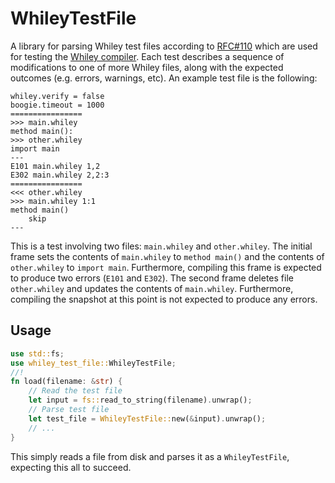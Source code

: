# WhileyTestFile

A library for parsing Whiley test files according to
[RFC#110](https://github.com/Whiley/RFCs/blob/master/text/0110-test-file-format.md)
which are used for testing the [Whiley
compiler](https://github.com/Whiley/WhileyCompiler).  Each test
describes a sequence of modifications to one of more Whiley files,
along with the expected outcomes (e.g. errors, warnings, etc).  An
example test file is the following:

```
whiley.verify = false
boogie.timeout = 1000
================
>>> main.whiley
method main():
>>> other.whiley
import main
---
E101 main.whiley 1,2
E302 main.whiley 2,2:3
================
<<< other.whiley
>>> main.whiley 1:1
method main()
    skip
---
```

This is a test involving two files: `main.whiley` and `other.whiley`.
The initial frame sets the contents of `main.whiley` to `method
main()` and the contents of `other.whiley` to `import main`.
Furthermore, compiling this frame is expected to produce two errors
(`E101` and `E302`).  The second frame deletes file `other.whiley` and
updates the contents of `main.whiley`.  Furthermore, compiling the
snapshot at this point is not expected to produce any errors.

## Usage

```Rust
use std::fs;
use whiley_test_file::WhileyTestFile;
//!
fn load(filename: &str) {
    // Read the test file
    let input = fs::read_to_string(filename).unwrap();
    // Parse test file
    let test_file = WhileyTestFile::new(&input).unwrap();
    // ...
}
```

This simply reads a file from disk and parses it as a
`WhileyTestFile`, expecting this all to succeed.
